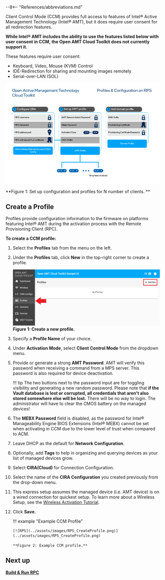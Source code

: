 --8<-- "References/abbreviations.md"

Client Control Mode (CCM) provides full access to features of Intel® Active Management Technology (Intel® AMT), but it does require user consent for all redirection features.

**While Intel® AMT includes the ability to use the features listed below with user consent in CCM, the Open AMT Cloud Toolkit does not currently support it.**

These features require user consent:

- Keyboard, Video, Mouse (KVM) Control
- IDE-Redirection for sharing and mounting images remotely
- Serial-over-LAN (SOL)

![assets/images/Profiles.png](../assets/images/Profiles.png)

**Figure 1: Set up configuration and profiles for N number of clients. **

## Create a Profile

Profiles provide configuration information to the firmware on platforms featuring Intel® AMT during the activation process with the Remote Provisioning Client (RPC).

**To create a CCM profile:**

1. Select the **Profiles** tab from the menu on the left.

2. Under the **Profiles** tab, click **New** in the top-right corner to create a profile.

    [![RPS](../assets/images/RPS_NewProfile.png)](../assets/images/RPS_NewProfile.png)
    **Figure 1: Create a new profile.**

3. Specify a **Profile Name** of your choice.

4. Under **Activation Mode**, select **Client Control Mode** from the dropdown menu.

5. Provide or generate a strong **AMT Password**. AMT will verify this password when receiving a command from a MPS server. This password is also required for device deactivation.
   
    !!! tip
        The two buttons next to the password input are for toggling visibility and generating a new random password. Please note that **if the Vault database is lost or corrupted, all credentials that aren't also stored somewhere else will be lost.** There will be no way to login. The administrator will have to clear the CMOS battery on the managed devices!
   
6. The **MEBX Password** field is disabled, as the password for Intel® Manageability Engine BIOS Extensions (Intel® MEBX) cannot be set when activating in CCM due to the lower level of trust when compared to ACM.

7. Leave DHCP as the default for **Network Configuration**.

8. Optionally, add **Tags** to help in organizing and querying devices as your list of managed devices grow.

9. Select **CIRA(Cloud)** for Connection Configuration.

10. Select the name of the **CIRA Configuration** you created previously from the drop-down menu.

11. This express setup assumes the managed device (i.e. AMT device) is on a wired connection for quickest setup.  To learn more about a Wireless Setup, see the [Wireless Activation Tutorial](../Tutorials/createWiFiConfig.md).

12. Click **Save.**

    !!! example "Example CCM Profile"
        
        [![RPS](../assets/images/RPS_CreateProfile.png)](../assets/images/RPS_CreateProfile.png)
        
        **Figure 2: Example CCM profile.**

## Next up
**[Build & Run RPC](buildRPC.md)**

